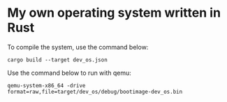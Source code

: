 # My own operating system written in Rust

To compile the system, use the command below:
  
    cargo build --target dev_os.json

Use the command below to run with qemu:

    qemu-system-x86_64 -drive format=raw,file=target/dev_os/debug/bootimage-dev_os.bin
